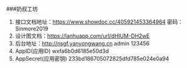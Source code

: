 ###奶叔工坊

1. 接口文档地址：https://www.showdoc.cc/405921453364964    密码：Sinmore2019
2. 设计图文档：https://lanhuapp.com/url/dHIUM-DH2wE
3. 后台地址：http://nsgf.yanyongwang.cn  admin 123456
4. AppID(应用ID) wxfa6b0d6185e50d3d 
5. AppSecret(应用密钥) 233bd186705072825dfd785e024e0a94 

